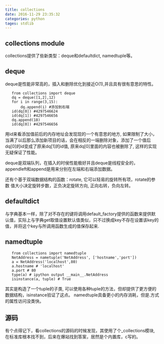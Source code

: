 ```yaml
---
title: collections 
date: 2016-11-29 23:35:32
categories: python
tages: stdlib
---
```


## collections module
collections提供了些新类型：deque和defaultdict, namedtuple等。
## deque
deque是性能非常高的，插入和删除优化到接近O(1),并且具有很有意思的特性。
```
   from collections import deque
   dq = deque([1,2],12)
   for i in range(3,15):
       dq.append(i) #添加到右端
   id(dq[0]) #4297546624
   id(dq[1]) #4297546656
   dq.append(18)
   id(dq[0]) #4297546656
```
用id来看添加值前后的内存地址会发现现的一个有意思的地方, 如果限制了大小，当满了以后那么添加新项目的话，会在相反的一端删除对象，添加了一个值后dq[0]的id变成了原来dq[1]的id值, 原来dq[0]里面的内容也被删除了, 这样的实现无疑保证了性能。

deque是双端队列，在插入的时侯性能极好并且deque是线程安全的，appendleft和append是用来分别在左端和右端添加数据。

还有个基于双端数据结构的函数：rotate, 它可以轻易的旋转所有项，rotate的参数
值大小决定旋转步数，正负决定旋转方向, 正向右转，负向左转。

## defaultdict
与字典基本一样，除了对不存在的键将调用default_factory提供的函数来提供默认值，实际上与字典get取值设置默认值类似，只不过换成key不存在设置该key的值，并将这个key与所调用函数生成的值保存起来.


## namedtuple
```
   from collections import namedtuple
   NetAddress = nametuple('NetAddress', ['hostname','port'])
   a = NetAddress('localhost',80)
   a.hostname # 'localhost'
   a.port # 80
   type(a) # ipython output __main__.NetAddress 
   isinstance(a, tuple) # True
```
其实是构造了一个tuple的子类, 可以使用各种tuple的方法，但却提供了更方便的数据结构，isinstance验证了这点。
namedtuple具备更小的内存消耗，但是.方式的属性访问没类快。
## 源码
有个点得记下，看collections的源码的时候发现，其使用了个_collections模块, 在标准库根本找不到，后来在爆站找到答案，居然是个内置库，c写的。


